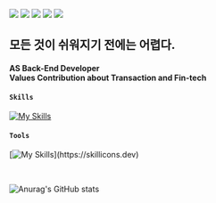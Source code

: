 <a href="" target="_blank"><img src="https://img.shields.io/badge/Nation : KR-000000?style=flat-square&logoColor=FFFFFF"/></a>
<a href="https://doinitright.simple.ink/" target="_blank"><img src="https://img.shields.io/badge/Notion-000000?style=flat-square&logo=Notion&logoColor=FFFFFF"/></a>
<a href="https://doinitright.tistory.com" target="_blank"><img src="https://img.shields.io/badge/Blog-FF4785?style=flat-square&logo=tistory&logoColor=FFFFFF"/></a>
<a href="https://www.linkedin.com/in/sangje-lee-729742277/" target="_blank"><img src="https://img.shields.io/badge/LinkedIn-0A66C2?style=flat-square&logo=LinkedIn&logoColor=FFFFFF"/></a>
<a href="https://mail.google.com/mail/u/0" target="_blank"><img src="https://img.shields.io/badge/kueeng8008@gmail.com-EA4335?style=flat-square&logo=Gmail&logoColor=FFFFFF"/></a>

**<h2>모든 것이 쉬워지기 전에는 어렵다.</h2>**<p>

<h4>AS <strong>Back-End Developer</strong><br>
Values Contribution about <strong>Transaction</strong> and <strong>Fin-tech</strong></h4>

<h4><code>Skills</code></h4><p>
  
[![My Skills](https://skillicons.dev/icons?i=java,spring,html,css,javascript,react,mysql,hibernate,docker)](https://skillicons.dev)
  
<h4><code>Tools</code></h4><p>
  
[![My Skills](https://skillicons.dev/icons?i=idea,vscode,git,github,githubactions,gcp,tailwind,)](https://skillicons.dev)

<br> 

![Anurag's GitHub stats](https://github-readme-stats.vercel.app/api?username=Bisi3asi&show_icons=true&theme=radical)

